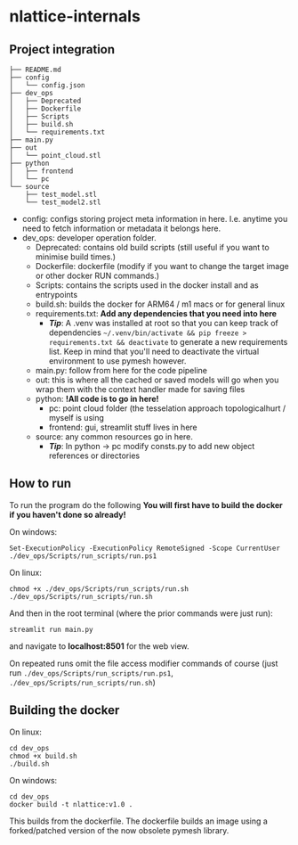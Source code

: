 # nlattice-internals

## Project integration

```
├── README.md
├── config
│   └── config.json
├── dev_ops
│   ├── Deprecated
│   ├── Dockerfile
│   ├── Scripts
│   ├── build.sh
│   └── requirements.txt
├── main.py
├── out
│   └── point_cloud.stl
├── python
│   ├── frontend
│   └── pc
└── source
    ├── test_model.stl
    └── test_model2.stl
```

- config: configs storing project meta information in here. I.e. anytime you need to fetch information or metadata it belongs here.
- dev_ops: developer operation folder.
  - Deprecated: contains old build scripts (still useful if you want to minimise build times.)
  - Dockerfile: dockerfile (modify if you want to change the target image or other docker RUN commands.)
  - Scripts: contains the scripts used in the docker install and as entrypoints
  - build.sh: builds the docker for ARM64 / m1 macs or for general linux
  - requirements.txt: **Add any dependencies that you need into here**
    - ***Tip***: A .venv was installed at root so that you can keep track of dependencies ```~/.venv/bin/activate && pip freeze > requirements.txt && deactivate``` to generate a new requirements     list. Keep in mind that you'll need to deactivate the virtual environment to use pymesh however.
  - main.py: follow from here for the code pipeline
  - out: this is where all the cached or saved models will go when you wrap them with the context handler made for saving files
  - python: **!All code is to go in here!**
    - pc: point cloud folder (the tesselation approach topologicalhurt / myself is using
    - frontend: gui, streamlit stuff lives in here
  - source: any common resources go in here.
    - ***Tip***: In python -> pc modify consts.py to add new object references or directories

## How to run 

To run the program do the following **You will first have to build the docker if you haven't done so already!**

On windows:
```
Set-ExecutionPolicy -ExecutionPolicy RemoteSigned -Scope CurrentUser
./dev_ops/Scripts/run_scripts/run.ps1
```

On linux:
```
chmod +x ./dev_ops/Scripts/run_scripts/run.sh
./dev_ops/Scripts/run_scripts/run.sh
```

And then in the root terminal (where the prior commands were just run):
```
streamlit run main.py
```
and navigate to **localhost:8501** for the web view.

On repeated runs omit the file access modifier commands of course (just run ```./dev_ops/Scripts/run_scripts/run.ps1```, ```./dev_ops/Scripts/run_scripts/run.sh```)

## Building the docker

On linux:
```
cd dev_ops
chmod +x build.sh
./build.sh
```

On windows:
```
cd dev_ops
docker build -t nlattice:v1.0 .
```

This builds from the dockerfile. The dockerfile builds an image using a forked/patched version of the now obsolete pymesh library.
